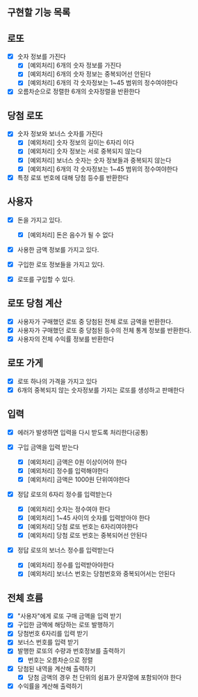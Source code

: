 ## 구현할 기능 목록

## 로또

- [x] 숫자 정보를 가진다
  - [x] [예외처리] 6개의 숫자 정보를 가진다
  - [x] [예외처리] 6개의 숫자 정보는 중복되어선 안된다
  - [x] [예외처리] 6개의 각 숫자정보는 1~45 범위의 정수여야한다
- [x] 오름차순으로 정렬한 6개의 숫자정렬을 반환한다

## 당첨 로또

- [x] 숫자 정보와 보너스 숫자를 가진다
  - [x] [예외처리] 숫자 정보의 길이는 6자리 이다
  - [x] [예외처리] 숫자 정보는 서로 중복되지 않는다
  - [x] [예외처리] 보너스 숫자는 숫자 정보들과 중복되지 않는다
  - [x] [예외처리] 6개의 각 숫자정보는 1~45 범위의 정수여야한다
- [x] 특정 로또 번호에 대해 당첨 등수를 반환한다

## 사용자

- [x] 돈을 가지고 있다.
  - [x] [예외처리] 돈은 음수가 될 수 없다
- [x] 사용한 금액 정보를 가지고 있다.
- [x] 구입한 로또 정보들을 가지고 있다.

- [x] 로또를 구입할 수 있다.

## 로또 당첨 계산

- [x] 사용자가 구매했던 로또 중 당첨된 전체 로또 금액을 반환한다.
- [x] 사용자가 구매했던 로또 중 당첨된 등수의 전체 통계 정보를 반환한다.
- [x] 사용자의 전체 수익률 정보를 반환한다

## 로또 가게

- [x] 로또 하나의 가격을 가지고 있다
- [x] 6개의 중복되지 않는 숫자정보를 가지는 로또를 생성하고 판매한다

## 입력

- [x] 에러가 발생하면 입력을 다시 받도록 처리한다(공통)
- [x] 구입 금액을 입력 받는다

  - [x] [예외처리] 금액은 0원 이상이어야 한다
  - [x] [예외처리] 정수를 입력해야한다
  - [x] [예외처리] 금액은 1000원 단위여야한다

- [x] 정답 로또의 6자리 정수를 입력받는다

  - [x] [예외처리] 숫자는 정수여야 한다
  - [x] [예외처리] 1~45 사이의 숫자를 입력받아야 한다
  - [x] [예외처리] 당첨 로또 번호는 6자리여야한다
  - [x] [예외처리] 당첨 로또 번호는 중복되어선 안된다

- [x] 정답 로또의 보너스 정수를 입력받는다
  - [x] [예외처리] 정수를 입력받아야한다
  - [x] [예외처리] 보너스 번호는 당첨번호와 중복되어서는 안된다

## 전체 흐름

- [x] "사용자"에게 로또 구매 금액을 입력 받기
- [x] 구입한 금액에 해당하는 로또 발행하기
- [x] 당첨번호 6자리를 입력 받기
- [x] 보너스 번호를 입력 받기
- [x] 발행한 로또의 수량과 번호정보를 출력하기
  - [x] 번호는 오름차순으로 정렬
- [x] 당첨된 내역을 계산해 출력하기
  - [x] 당첨 금액의 경우 천 단위의 쉼표가 문자열에 포함되어야 한다
- [x] 수익률을 계산해 출력하기
